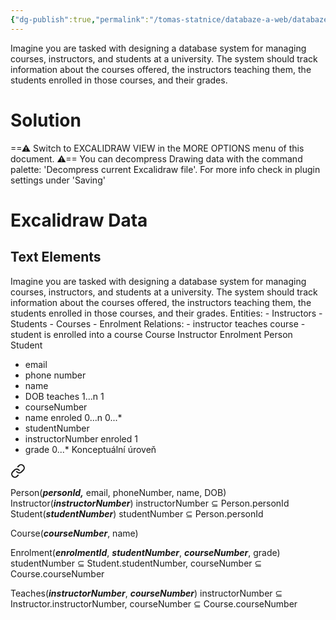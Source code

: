 ```yaml
---
{"dg-publish":true,"permalink":"/tomas-statnice/databaze-a-web/databaze/exercises/university-course-enrolment/exercise/","tags":["databaze","databaze_a_web"],"noteIcon":""}
---
```


Imagine you are tasked with designing a database system for managing courses, instructors, 
and students at a university. The system should track information about the courses offered, 
the instructors teaching them, the students enrolled in those courses, and their grades.

# Solution

<div class="transclusion internal-embed is-loaded"><div class="markdown-embed">




==⚠  Switch to EXCALIDRAW VIEW in the MORE OPTIONS menu of this document. ⚠== You can decompress Drawing data with the command palette: 'Decompress current Excalidraw file'. For more info check in plugin settings under 'Saving'


# Excalidraw Data
## Text Elements
Imagine you are tasked with designing a database system for managing courses, instructors, 
and students at a university. The system should track information about the courses offered, 
the instructors teaching them, the students enrolled in those courses, and their grades. 
Entities: 
    - Instructors
    - Students
    - Courses
    - Enrolment 
Relations:
    - instructor teaches course
    - student is enrolled into a course 
Course 
Instructor 
Enrolment 
Person 
Student 
+ email
+ phone number
+ name
+ DOB 
teaches 
1...n 
1 
+ courseNumber
+ name 
enroled 
0...n 
0...* 
+ studentNumber 
+ instructorNumber 
enroled 
1 
+ grade 
0...* 
Konceptuální úroveň 


</div></div>


<div class="transclusion internal-embed is-loaded"><a class="markdown-embed-link" href="/tomas-statnice/databaze-a-web/databaze/exercises/university-course-enrolment/logical-layer/" aria-label="Open link"><svg xmlns="http://www.w3.org/2000/svg" width="24" height="24" viewBox="0 0 24 24" fill="none" stroke="currentColor" stroke-width="2" stroke-linecap="round" stroke-linejoin="round" class="svg-icon lucide-link"><path d="M10 13a5 5 0 0 0 7.54.54l3-3a5 5 0 0 0-7.07-7.07l-1.72 1.71"></path><path d="M14 11a5 5 0 0 0-7.54-.54l-3 3a5 5 0 0 0 7.07 7.07l1.71-1.71"></path></svg></a><div class="markdown-embed">




Person(***personId,*** email, phoneNumber, name, DOB)
Instructor(***instructorNumber***) instructorNumber $\subseteq$  Person.personId
Student(***studentNumber***) studentNumber $\subseteq$  Person.personId

Course(***courseNumber***, name)

Enrolment(***enrolmentId***, ***studentNumber***, ***courseNumber***, grade) studentNumber $\subseteq$  Student.studentNumber, courseNumber $\subseteq$ Course.courseNumber

Teaches(***instructorNumber***, ***courseNumber***) instructorNumber $\subseteq$ Instructor.instructorNumber, courseNumber $\subseteq$ Course.courseNumber

</div></div>
